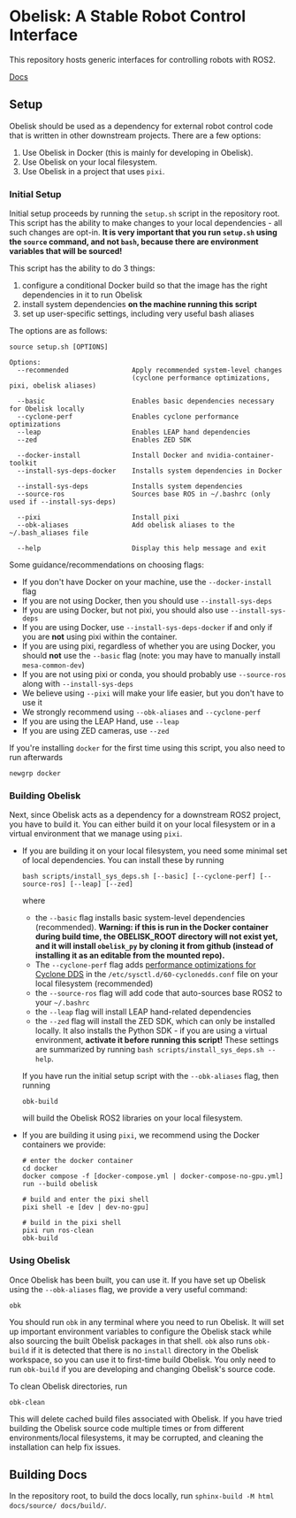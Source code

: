 # Obelisk: A Stable Robot Control Interface
This repository hosts generic interfaces for controlling robots with ROS2.

[Docs](https://caltech-amber.github.io/obelisk/)

## Setup
Obelisk should be used as a dependency for external robot control code that is written in other downstream projects. There are a few options:
1. Use Obelisk in Docker (this is mainly for developing in Obelisk).
2. Use Obelisk on your local filesystem.
3. Use Obelisk in a project that uses `pixi`.

### Initial Setup
Initial setup proceeds by running the `setup.sh` script in the repository root. This script has the ability to make changes to your local dependencies - all such changes are opt-in. **It is very important that you run `setup.sh` using the `source` command, and not `bash`, because there are environment variables that will be sourced!**

This script has the ability to do 3 things:
1. configure a conditional Docker build so that the image has the right dependencies in it to run Obelisk
2. install system dependencies **on the machine running this script**
3. set up user-specific settings, including very useful bash aliases

The options are as follows:
```
source setup.sh [OPTIONS]

Options:
  --recommended                Apply recommended system-level changes
                               (cyclone performance optimizations, pixi, obelisk aliases)

  --basic                      Enables basic dependencies necessary for Obelisk locally
  --cyclone-perf               Enables cyclone performance optimizations
  --leap                       Enables LEAP hand dependencies
  --zed                        Enables ZED SDK

  --docker-install             Install Docker and nvidia-container-toolkit
  --install-sys-deps-docker    Installs system dependencies in Docker

  --install-sys-deps           Installs system dependencies
  --source-ros                 Sources base ROS in ~/.bashrc (only used if --install-sys-deps)

  --pixi                       Install pixi
  --obk-aliases                Add obelisk aliases to the ~/.bash_aliases file

  --help                       Display this help message and exit
```

Some guidance/recommendations on choosing flags:
* If you don't have Docker on your machine, use the `--docker-install` flag
* If you are not using Docker, then you should use `--install-sys-deps`
* If you are using Docker, but not pixi, you should also use `--install-sys-deps`
* If you are using Docker, use `--install-sys-deps-docker` if and only if you are **not** using pixi within the container.
* If you are using pixi, regardless of whether you are using Docker, you should **not** use the `--basic` flag (note: you may have to manually install `mesa-common-dev`)
* If you are not using pixi or conda, you should probably use `--source-ros` along with `--install-sys-deps`
* We believe using `--pixi` will make your life easier, but you don't have to use it
* We strongly recommend using `--obk-aliases` and `--cyclone-perf`
* If you are using the LEAP Hand, use `--leap`
* If you are using ZED cameras, use `--zed`

If you're installing `docker` for the first time using this script, you also need to run afterwards
```
newgrp docker
```

### Building Obelisk
Next, since Obelisk acts as a dependency for a downstream ROS2 project, you have to build it. You can either build it on your local filesystem or in a virtual environment that we manage using `pixi`.

* If you are building it on your local filesystem, you need some minimal set of local dependencies. You can install these by running
    ```
    bash scripts/install_sys_deps.sh [--basic] [--cyclone-perf] [--source-ros] [--leap] [--zed]
    ```
    where
    * the `--basic` flag installs basic system-level dependencies (recommended). **Warning: if this is run in the Docker container during build time, the OBELISK_ROOT directory will not exist yet, and it will install `obelisk_py` by cloning it from github (instead of installing it as an editable from the mounted repo).**
    * The `--cyclone-perf` flag adds [performance optimizations for Cyclone DDS](https://github.com/ros2/rmw_cyclonedds?tab=readme-ov-file#performance-recommendations) in the `/etc/sysctl.d/60-cyclonedds.conf` file on your local filesystem (recommended)
    * the `--source-ros` flag will add code that auto-sources base ROS2 to your `~/.bashrc`
    * the `--leap` flag will install LEAP hand-related dependencies
    * the `--zed` flag will install the ZED SDK, which can only be installed locally. It also installs the Python SDK - if you are using a virtual environment, **activate it before running this script!**
    These settings are summarized by running `bash scripts/install_sys_deps.sh --help`.

    If you have run the initial setup script with the `--obk-aliases` flag, then running
    ```
    obk-build
    ```
    will build the Obelisk ROS2 libraries on your local filesystem.
* If you are building it using `pixi`, we recommend using the Docker containers we provide:
    ```
    # enter the docker container
    cd docker
    docker compose -f [docker-compose.yml | docker-compose-no-gpu.yml] run --build obelisk

    # build and enter the pixi shell
    pixi shell -e [dev | dev-no-gpu]

    # build in the pixi shell
    pixi run ros-clean
    obk-build
    ```

### Using Obelisk
Once Obelisk has been built, you can use it. If you have set up Obelisk using the `--obk-aliases` flag, we provide a very useful command:
```
obk
```
You should run `obk` in any terminal where you need to run Obelisk. It will set up important environment variables to configure the Obelisk stack while also sourcing the built Obelisk packages in that shell. `obk` also runs `obk-build` if it is detected that there is no `install` directory in the Obelisk workspace, so you can use it to first-time build Obelisk. You only need to run `obk-build` if you are developing and changing Obelisk's source code.

To clean Obelisk directories, run
```
obk-clean
```
This will delete cached build files associated with Obelisk. If you have tried building the Obelisk source code multiple times or from different environments/local filesystems, it may be corrupted, and cleaning the installation can help fix issues.

## Building Docs
In the repository root, to build the docs locally, run `sphinx-build -M html docs/source/ docs/build/`.
